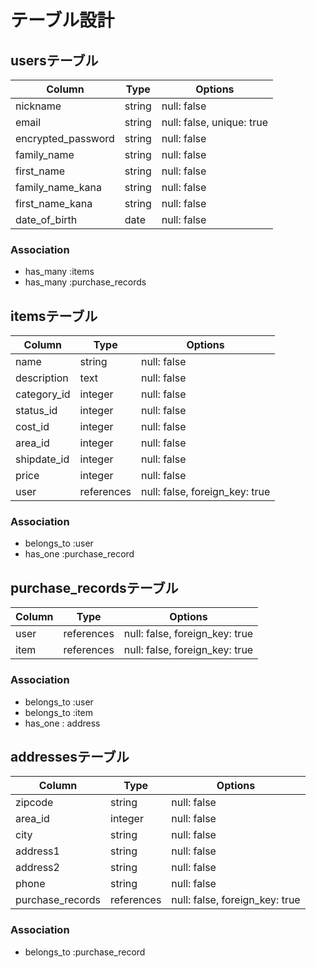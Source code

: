 # テーブル設計

## usersテーブル

| Column                | Type     | Options     | 
| --------------------- | -------- | ----------- | 
| nickname              | string   | null: false | 
| email                 | string   | null: false, unique: true  | 
| encrypted_password    | string   | null: false | 
| family_name           | string   | null: false | 
| first_name            | string   | null: false | 
| family_name_kana      | string   | null: false | 
| first_name_kana       | string   | null: false | 
| date_of_birth         | date     | null: false | 


### Association
- has_many :items
- has_many :purchase_records


## itemsテーブル

| Column        | Type       | Options                        | 
| ------------- | ---------- | ------------------------------ | 
| name          | string     | null: false                    | 
| description   | text       | null: false                    | 
| category_id   | integer     | null: false                    | 
| status_id | integer     | null: false                    | 
| cost_id   | integer     | null: false                    | 
| area_id   | integer     | null: false                    | 
| shipdate_id   | integer     | null: false                    | 
| price         | integer    | null: false                    | 
| user          | references | null: false, foreign_key: true | 

### Association
- belongs_to :user
- has_one :purchase_record


## purchase_recordsテーブル

| Column  | Type       | Options                        | 
| ------- | ---------- | ------------------------------ | 
| user    | references | null: false, foreign_key: true | 
| item    | references | null: false, foreign_key: true | 

### Association
- belongs_to :user
- belongs_to :item
- has_one : address


## addressesテーブル

| Column   | Type       | Options                        | 
| -------- | ---------- | ------------------------------ | 
| zipcode  | string     | null: false                    | 
| area_id 　| integer     | null: false                    | 
| city     | string     | null: false                    | 
| address1 | string     | null: false                    | 
| address2 | string     | null: false                    | 
| phone    | string     | null: false                    | 
| purchase_records  | references | null: false, foreign_key: true | 

### Association
- belongs_to :purchase_record